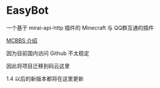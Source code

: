 # EasyBot
一个基于 mirai-api-http 插件的 Minecraft 与 QQ群互通的插件

[MCBBS 介绍](https://www.mcbbs.net/forum.php?mod=viewthread&tid=1175227)

因为目前国内访问 Github 不太稳定

因此将项目迁移到码云这里

1.4 以后的新版本都将在这里更新